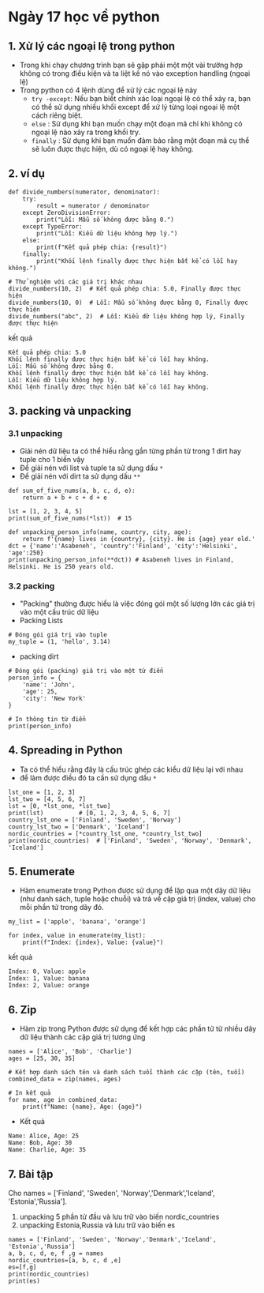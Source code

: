 # Ngày 17 học về python
## 1. Xử lý các ngoại lệ trong python
- Trong khi chạy chương trình bạn sẽ gặp phải một một vài trường hợp không có trong điều kiện và ta liệt kê nó vào exception handling (ngoại lệ)
- Trong python có 4 lệnh dùng để xử lý các ngoại lệ này
  - `try -except`: Nếu bạn biết chính xác loại ngoại lệ có thể xảy ra, bạn có thể sử dụng nhiều khối except để xử lý từng loại ngoại lệ một cách riêng biệt.
  - `else` : Sử dụng khi bạn muốn chạy một đoạn mã chỉ khi không có ngoại lệ nào xảy ra trong khối try.
  - `finally` : Sử dụng khi bạn muốn đảm bảo rằng một đoạn mã cụ thể sẽ luôn được thực hiện, dù có ngoại lệ hay không.
## 2. ví dụ
```
def divide_numbers(numerator, denominator):
    try:
        result = numerator / denominator
    except ZeroDivisionError:
        print("Lỗi: Mẫu số không được bằng 0.")
    except TypeError:
        print("Lỗi: Kiểu dữ liệu không hợp lý.")
    else:
        print(f"Kết quả phép chia: {result}")
    finally:
        print("Khối lệnh finally được thực hiện bất kể có lỗi hay không.")

# Thử nghiệm với các giá trị khác nhau
divide_numbers(10, 2)  # Kết quả phép chia: 5.0, Finally được thực hiện
divide_numbers(10, 0)  # Lỗi: Mẫu số không được bằng 0, Finally được thực hiện
divide_numbers("abc", 2)  # Lỗi: Kiểu dữ liệu không hợp lý, Finally được thực hiện
```
kết quả
```
Kết quả phép chia: 5.0
Khối lệnh finally được thực hiện bất kể có lỗi hay không.
Lỗi: Mẫu số không được bằng 0.
Khối lệnh finally được thực hiện bất kể có lỗi hay không.
Lỗi: Kiểu dữ liệu không hợp lý.
Khối lệnh finally được thực hiện bất kể có lỗi hay không.
```
## 3. packing và unpacking 
### 3.1 unpacking
- Giải nén dữ liệu ta có thể hiểu rằng gắn từng phần tử trong 1 dirt hay tuple cho 1 biến vậy
- Để giải nén với list và tuple ta sử dụng dấu `*`
- Để giải nén với dirt ta sử dụng dấu `**`
```
def sum_of_five_nums(a, b, c, d, e):
    return a + b + c + d + e

lst = [1, 2, 3, 4, 5]
print(sum_of_five_nums(*lst))  # 15
```
```
def unpacking_person_info(name, country, city, age):
    return f'{name} lives in {country}, {city}. He is {age} year old.'
dct = {'name':'Asabeneh', 'country':'Finland', 'city':'Helsinki', 'age':250}
print(unpacking_person_info(**dct)) # Asabeneh lives in Finland, Helsinki. He is 250 years old.
```

### 3.2 packing
- "Packing" thường được hiểu là việc đóng gói một số lượng lớn các giá trị vào một cấu trúc dữ liệu 
- Packing Lists
```
# Đóng gói giá trị vào tuple
my_tuple = (1, 'hello', 3.14)
```
- packing dirt
```
# Đóng gói (packing) giá trị vào một từ điển
person_info = {
    'name': 'John',
    'age': 25,
    'city': 'New York'
}

# In thông tin từ điển
print(person_info)
```
## 4. Spreading in Python
- Ta có thể hiểu rằng đây là cấu trúc ghép các kiểu dữ liệu lại với nhau
- để làm được điều đó ta cần sử dụng dấu `*`
```
lst_one = [1, 2, 3]
lst_two = [4, 5, 6, 7]
lst = [0, *lst_one, *lst_two]
print(lst)          # [0, 1, 2, 3, 4, 5, 6, 7]
country_lst_one = ['Finland', 'Sweden', 'Norway']
country_lst_two = ['Denmark', 'Iceland']
nordic_countries = [*country_lst_one, *country_lst_two]
print(nordic_countries)  # ['Finland', 'Sweden', 'Norway', 'Denmark', 'Iceland']
```
## 5. Enumerate
- Hàm enumerate trong Python được sử dụng để lặp qua một dãy dữ liệu (như danh sách, tuple hoặc chuỗi) và trả về cặp giá trị (index, value) cho mỗi phần tử trong dãy đó. 
```
my_list = ['apple', 'banana', 'orange']

for index, value in enumerate(my_list):
    print(f"Index: {index}, Value: {value}")
```
kết quả
```
Index: 0, Value: apple
Index: 1, Value: banana
Index: 2, Value: orange
```
## 6. Zip 
- Hàm zip trong Python được sử dụng để kết hợp các phần tử từ nhiều dãy dữ liệu thành các cặp giá trị tương ứng
```
names = ['Alice', 'Bob', 'Charlie']
ages = [25, 30, 35]

# Kết hợp danh sách tên và danh sách tuổi thành các cặp (tên, tuổi)
combined_data = zip(names, ages)

# In kết quả
for name, age in combined_data:
    print(f"Name: {name}, Age: {age}")
```
- Kết quả
```
Name: Alice, Age: 25
Name: Bob, Age: 30
Name: Charlie, Age: 35
```
## 7. Bài tập
Cho names = ['Finland', 'Sweden', 'Norway','Denmark','Iceland', 'Estonia','Russia'].
1. unpacking 5 phần tử đầu và lưu trữ vào biến nordic_countries
2. unpacking Estonia,Russia và lưu trữ vào biến es
```
names = ['Finland', 'Sweden', 'Norway','Denmark','Iceland', 'Estonia','Russia']
a, b, c, d, e, f ,g = names
nordic_countries=[a, b, c, d ,e]
es=[f,g]
print(nordic_countries)
print(es)
```